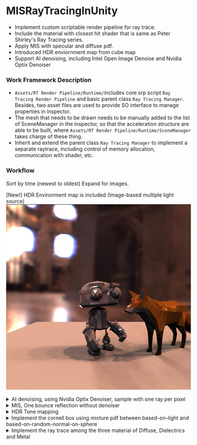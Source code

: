 # MISRayTracingInUnity
 * Implement custom scriptable render pipeline for ray trace.
 * Include the material with closest hit shader that is same as Peter Shirley's Ray Tracing series.
 * Apply MIS with specular and diffuse pdf.
 * Introduced HDR enviornment map from cube map
 * Support AI denoising, including Intel Open Image Denoise and Nvidia Optix Denoiser

### Work Framework Description
 * `Assets/RT Render Pipeline/Runtime/`includes core srp script `Ray Tracing Render Pipeline` and basic parent class `Ray Tracing Manager`.  Besides, two asset files are used to provide SO interface to manage properties in inspector. 
 * The mesh that needs to be drawn needs to be manually added to the list of SceneManager in the inspector, so that the acceleration structure are able to be built, where `Assets/RT Render Pipeline/Runtime/SceneManager` takes charge of these thing.
 * Inherit and extend the parent class `Ray Tracing Manager` to implement a separate raytrace, including control of memory allocation, communication with shader, etc.

### Workflow 
Sort by time (newest to oldest)
Expand for images.

[New!] HDR Environment map is included (Image-based multiple light source)
<img src="RenderResultSet/HDR Enviornment map.png" width="600" alt="Nvidia Optix Denoiser">

<details><summary>AI denoising, using Nvidia Optix Denoiser, sample with one ray per pixel</summary>
<img src="RenderResultSet/Import AI denoiser.png" width="600" alt="Nvidia Optix Denoiser">
</details>

<details><summary>MIS, One bounce reflection without denoiser</summary>
<img src="RenderResultSet/MIS.png" width="600" alt="spheres with 0.9 specular and 0.1 diffuse coefficient, cube with 0.9 diffuse and 0.1 specular coefficient">
<img src="RenderResultSet/MIS with accumulate frame.png" width="600" alt="accumulate result">
</details>

<details><summary>HDR Tone mapping</summary>
<img src="RenderResultSet/HDR env map with noise.png" width="600" alt="HDR enviornment map">
<img src="RenderResultSet/HDR env map.png" width="600" alt="HDR enviornment map enable accumulation">
</details>

<details><summary>Implement the cornell box using mixture pdf between based-on-light and based-on-random-normal-on-sphere</summary>
<img src="RenderResultSet/Cornell box.png" width="600" alt="Cornell box">
</details>

<details><summary>Implement the ray trace among the three material of Diffuse, Dielectrics and Metal</summary>
<img src="RenderResultSet/Different Material.png" width="600" alt="Different material">
</details>




